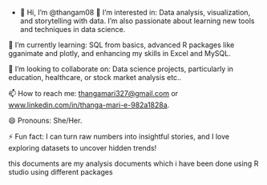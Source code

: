 - 👋 Hi, I’m @thangam08
👀 I’m interested in:
Data analysis, visualization, and storytelling with data. I’m also passionate about learning new tools and techniques in data science.

🌱 I’m currently learning:
SQL from basics, advanced R packages like gganimate and plotly, and enhancing my skills in Excel and MySQL.

💞️ I’m looking to collaborate on:
Data science projects, particularly in education, healthcare, or stock market analysis etc..

📫 How to reach me:
thangamari327@gmail.com or www.linkedin.com/in/thanga-mari-e-982a1828a.

😄 Pronouns:
She/Her.

⚡ Fun fact:
I can turn raw numbers into insightful stories, and I love exploring datasets to uncover hidden trends!

this documents are my analysis documents which i have been done using R studio using different packages 
<!---
thangam08/thangam08 is a ✨ special ✨ repository because its `README.md` (this file) appears on your GitHub profile.
You can click the Preview link to take a look at your changes.
--->
